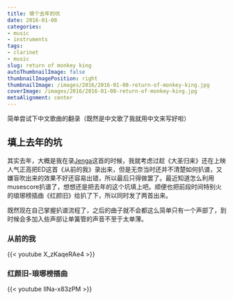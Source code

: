 ```yaml
---
title: 填个去年的坑
date: 2016-01-08
categories:
- music
- instruments
tags:
- clarinet
- music
slug: return of monkey king
autoThumbnailImage: false
thumbnailImagePosition: right
thumbnailImage: /images/2016/2016-01-08-return-of-monkey-king.jpg
coverImage: /images/2016/2016-01-08-return-of-monkey-king.jpg
metaAlignment: center
---
```


简单尝试下中文歌曲的翻录（既然是中文歌了我就用中文来写好啦）
<!--more-->

## 填上去年的坑

其实去年，大概是我在录[Jenga](https://youtu.be/OUc6z6D0jeI?list=PLWP-hWF5CaxuFF1KokTfmaXLn2Iv2QIRj)这首的时候，我就考虑过趁《大圣归来》还在上映人气正高把ED这首《从前的我》录出来，但是无奈当时还并不清楚如何扒谱，又嫌盲吹出来的效果不好还容易出错，所以最后只得做罢了。最近知道怎么利用musescore扒谱了，想想还是把去年的这个坑填上吧。顺便也把前段时间特别火的琅琊榜插曲《红颜旧》给扒了下，所以同时发了两首出来。

既然现在自己掌握扒谱流程了，之后的曲子就不会都这么简单只有一个声部了，到时候会多加入些声部让单簧管的声音不至于太单薄。

### 从前的我

{{< youtube X_zKaqeRAe4 >}}


### 红颜旧-琅琊榜插曲

{{< youtube IINa-x83zPM >}}
